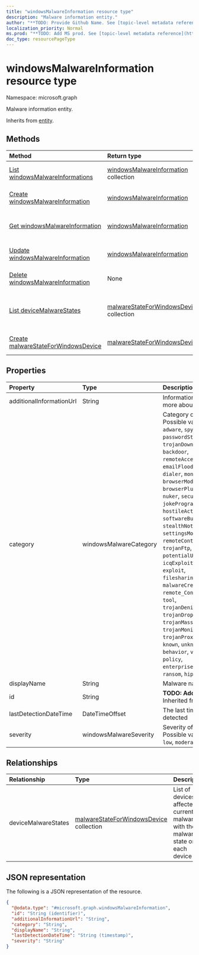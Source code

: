 ```yaml
---
title: "windowsMalwareInformation resource type"
description: "Malware information entity."
author: "**TODO: Provide Github Name. See [topic-level metadata reference](https://msgo.azurewebsites.net/add/document/guidelines/metadata.html#topic-level-metadata)**"
localization_priority: Normal
ms.prod: "**TODO: Add MS prod. See [topic-level metadata reference](https://msgo.azurewebsites.net/add/document/guidelines/metadata.html#topic-level-metadata)**"
doc_type: resourcePageType
---
```


# windowsMalwareInformation resource type

Namespace: microsoft.graph



Malware information entity.


Inherits from [entity](../resources/entity.md).

## Methods
|Method|Return type|Description|
|:---|:---|:---|
|[List windowsMalwareInformations](../api/windowsmalwareinformation-list.md)|[windowsMalwareInformation](../resources/windowsmalwareinformation.md) collection|Get a list of the [windowsMalwareInformation](../resources/windowsmalwareinformation.md) objects and their properties.|
|[Create windowsMalwareInformation](../api/windowsmalwareinformation-create.md)|[windowsMalwareInformation](../resources/windowsmalwareinformation.md)|Create a new [windowsMalwareInformation](../resources/windowsmalwareinformation.md) object.|
|[Get windowsMalwareInformation](../api/windowsmalwareinformation-get.md)|[windowsMalwareInformation](../resources/windowsmalwareinformation.md)|Read the properties and relationships of a [windowsMalwareInformation](../resources/windowsmalwareinformation.md) object.|
|[Update windowsMalwareInformation](../api/windowsmalwareinformation-update.md)|[windowsMalwareInformation](../resources/windowsmalwareinformation.md)|Update the properties of a [windowsMalwareInformation](../resources/windowsmalwareinformation.md) object.|
|[Delete windowsMalwareInformation](../api/windowsmalwareinformation-delete.md)|None|Deletes a [windowsMalwareInformation](../resources/windowsmalwareinformation.md) object.|
|[List deviceMalwareStates](../api/windowsmalwareinformation-list-devicemalwarestates.md)|[malwareStateForWindowsDevice](../resources/malwarestateforwindowsdevice.md) collection|Get the malwareStateForWindowsDevice resources from the deviceMalwareStates navigation property.|
|[Create malwareStateForWindowsDevice](../api/windowsmalwareinformation-post-devicemalwarestates.md)|[malwareStateForWindowsDevice](../resources/malwarestateforwindowsdevice.md)|Create a new malwareStateForWindowsDevice object.|

## Properties
|Property|Type|Description|
|:---|:---|:---|
|additionalInformationUrl|String|Information URL to learn more about the malware|
|category|windowsMalwareCategory|Category of the malware. Possible values are: `invalid`, `adware`, `spyware`, `passwordStealer`, `trojanDownloader`, `worm`, `backdoor`, `remoteAccessTrojan`, `trojan`, `emailFlooder`, `keylogger`, `dialer`, `monitoringSoftware`, `browserModifier`, `cookie`, `browserPlugin`, `aolExploit`, `nuker`, `securityDisabler`, `jokeProgram`, `hostileActiveXControl`, `softwareBundler`, `stealthNotifier`, `settingsModifier`, `toolBar`, `remoteControlSoftware`, `trojanFtp`, `potentialUnwantedSoftware`, `icqExploit`, `trojanTelnet`, `exploit`, `filesharingProgram`, `malwareCreationTool`, `remote_Control_Software`, `tool`, `trojanDenialOfService`, `trojanDropper`, `trojanMassMailer`, `trojanMonitoringSoftware`, `trojanProxyServer`, `virus`, `known`, `unknown`, `spp`, `behavior`, `vulnerability`, `policy`, `enterpriseUnwantedSoftware`, `ransom`, `hipsRule`.|
|displayName|String|Malware name|
|id|String|**TODO: Add Description** Inherited from [entity](../resources/entity.md)|
|lastDetectionDateTime|DateTimeOffset|The last time the malware is detected|
|severity|windowsMalwareSeverity|Severity of the malware. Possible values are: `unknown`, `low`, `moderate`, `high`, `severe`.|

## Relationships
|Relationship|Type|Description|
|:---|:---|:---|
|deviceMalwareStates|[malwareStateForWindowsDevice](../resources/malwarestateforwindowsdevice.md) collection|List of devices affected by current malware with the malware state on each device |

## JSON representation
The following is a JSON representation of the resource.
<!-- {
  "blockType": "resource",
  "keyProperty": "id",
  "@odata.type": "microsoft.graph.windowsMalwareInformation",
  "baseType": "microsoft.graph.entity",
  "openType": false
}
-->
``` json
{
  "@odata.type": "#microsoft.graph.windowsMalwareInformation",
  "id": "String (identifier)",
  "additionalInformationUrl": "String",
  "category": "String",
  "displayName": "String",
  "lastDetectionDateTime": "String (timestamp)",
  "severity": "String"
}
```


